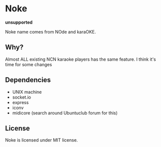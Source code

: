 # Noke

**unsupported**

Noke name comes from NOde and karaOKE.

## Why?
Almost ALL existing NCN karaoke players has the same feature. I think it's time for some changes

## Dependencies
- UNIX machine
- socket.io
- express
- iconv
- midicore (search around Ubuntuclub forum for this)

## License

Noke is licensed under MIT license.

